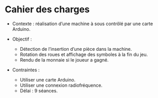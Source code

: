 # Cahier des charges

* Contexte : réalisation d’une machine à sous contrôlé par une carte Arduino.
* Objectif :  

  - Détection de l’insertion d’une pièce dans la machine.
  - Rotation des roues et affichage des symboles à la fin du jeu.
  - Rendu de la monnaie si le joueur a gagné.
            
* Contraintes : 

  - Utiliser une carte Arduino.
  - Utiliser une connexion radiofréquence.
  - Délai : 9 séances.

